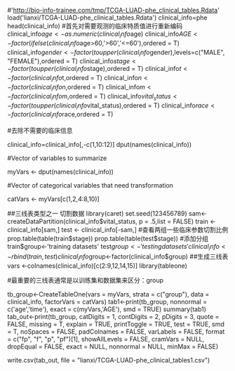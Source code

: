 #'http://bio-info-trainee.com/tmp/TCGA-LUAD-phe_clinical_tables.Rdata'
load('lianxi/TCGA-LUAD-phe_clinical_tables.Rdata')
clinical_info=phe
head(clinical_info) 
#首先对需要观测的临床特质值进行重新编码 
clinical_info$age<-as.numeric(clinical_info$age)
clinical_info$AGE<-factor(ifelse(clinical_info$age>60,'>60','<=60'),ordered = T)
clinical_info$gender<-factor(toupper(clinical_info$gender),levels=c("MALE", "FEMALE"),ordered = T)
clinical_info$stage<-factor(toupper(clinical_info$stage),ordered = T)
clinical_info$t<-factor(clinical_info$t,ordered = T)
clinical_info$n<-factor(clinical_info$n,ordered = T)
clinical_info$m<-factor(clinical_info$m,ordered = T) 
clinical_info$vital_status<-factor(toupper(clinical_info$vital_status),ordered = T)
clinical_info$race<-factor(clinical_info$race,ordered = T)

#去除不需要的临床信息

clinical_info=clinical_info[,-c(1,10:12)]
dput(names(clinical_info))

#Vector of variables to summarize

myVars <- dput(names(clinical_info))

#Vector of categorical variables that need transformation

catVars <- myVars[c(1,2,4:8,10)]

##三线表类型之一  切割数据 
library(caret)
set.seed(123456789)
sam<- createDataPartition(clinical_info$vital_status, p = .5,list = FALSE)
train <- clinical_info[sam,]
test <- clinical_info[-sam,]
#查看两组一些临床参数切割比例
prop.table(table(train$stage))
prop.table(table(test$stage))
#添加分组
train$group<-'training datasets'
test$group<-'testing datasets'
clinical_info<-rbind(train,test)
clinical_info$group<-factor(clinical_info$group)
##生成三线表
vars <-colnames(clinical_info)[c(2:9,12,14,15)]
library(tableone)

#最重要的三线表通常是以训练集和数据集来区分：group

tb_group<-CreateTableOne(vars = myVars, strata = c("group"), data = clinical_info,
                         factorVars = catVars) 
tab1<-print(tb_group, nonnormal = c('age','time'),
            exact = c(myVars,'AGE'), smd = TRUE)
summary(tab1)
tab_out<-print(tb_group, catDigits = 1, contDigits = 2, pDigits = 3,
               quote = FALSE, missing = T, explain = TRUE, printToggle = TRUE,
               test = TRUE, smd = T, noSpaces = FALSE, padColnames = FALSE,
               varLabels = FALSE, format = c("fp", "f", "p", "pf")[1],
               showAllLevels = FALSE, cramVars = NULL, dropEqual = FALSE,
               exact = NULL, nonnormal = NULL, minMax = FALSE)

write.csv(tab_out, file = "lianxi/TCGA-LUAD-phe_clinical_tables1.csv")